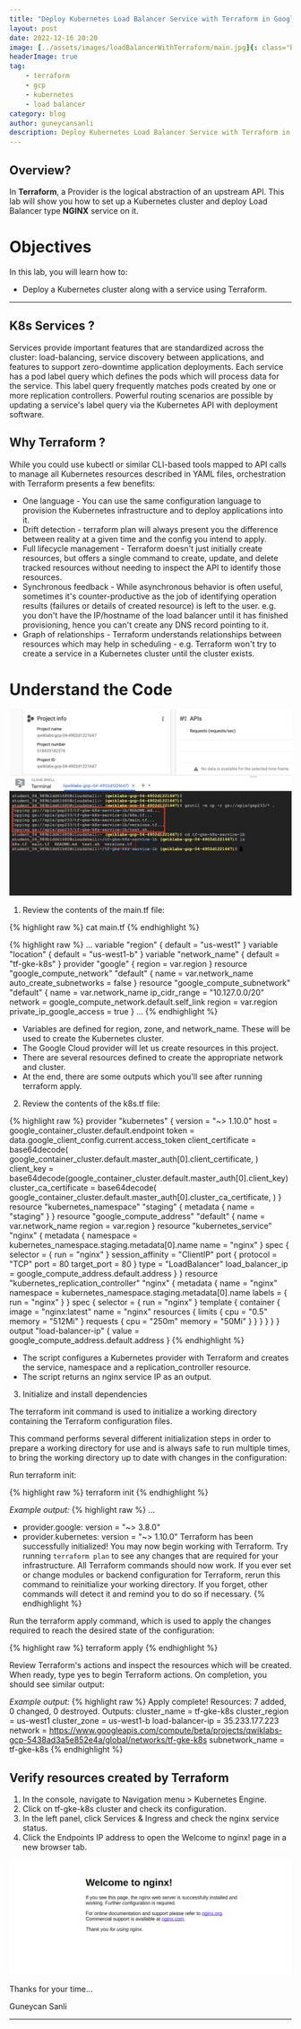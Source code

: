 ```yaml
---
title: "Deploy Kubernetes Load Balancer Service with Terraform in Google Cloud"
layout: post
date: 2022-12-16 20:20
image: [../assets/images/loadBalancerWithTerraform/main.jpg]{: class="bigger-image" }
headerImage: true
tag:
    - terraform
    - gcp
    - kubernetes
    - load balancer
category: blog
author: guneycansanli
description: Deploy Kubernetes Load Balancer Service with Terraform in Google Cloud
---
```


## Overview?

In **Terraform**, a Provider is the logical abstraction of an upstream API. This lab will show you how to set up a Kubernetes cluster and deploy Load Balancer type **NGINX** service on it.


# Objectives

In this lab, you will learn how to:

- Deploy a Kubernetes cluster along with a service using Terraform.

---

## K8s Services ?

Services provide important features that are standardized across the cluster: load-balancing, service discovery between applications, and features to support zero-downtime application deployments. Each service has a pod label query which defines the pods which will process data for the service. This label query frequently matches pods created by one or more replication controllers. Powerful routing scenarios are possible by updating a service's label query via the Kubernetes API with deployment software.

## Why Terraform ?

While you could use kubectl or similar CLI-based tools mapped to API calls to manage all Kubernetes resources described in YAML files, orchestration with Terraform presents a few benefits:

- One language - You can use the same configuration language to provision the Kubernetes infrastructure and to deploy applications into it.
- Drift detection - terraform plan will always present you the difference between reality at a given time and the config you intend to apply.
- Full lifecycle management - Terraform doesn't just initially create resources, but offers a single command to create, update, and delete tracked resources without needing to inspect the API to identify those resources.
- Synchronous feedback - While asynchronous behavior is often useful, sometimes it's counter-productive as the job of identifying operation results (failures or details of created resource) is left to the user. e.g. you don't have the IP/hostname of the load balancer until it has finished provisioning, hence you can't create any DNS record pointing to it.
- Graph of relationships - Terraform understands relationships between resources which may help in scheduling - e.g. Terraform won't try to create a service in a Kubernetes cluster until the cluster exists.


# Understand the Code

![terra1][1]


1. Review the contents of the main.tf file:

{% highlight raw %}
cat main.tf
{% endhighlight %}


{% highlight raw %}
...
variable "region" {
  default = "us-west1"
}
variable "location" {
  default = "us-west1-b"
}
variable "network_name" {
  default = "tf-gke-k8s"
}
provider "google" {
  region = var.region
}
resource "google_compute_network" "default" {
  name                    = var.network_name
  auto_create_subnetworks = false
}
resource "google_compute_subnetwork" "default" {
  name                     = var.network_name
  ip_cidr_range            = "10.127.0.0/20"
  network                  = google_compute_network.default.self_link
  region                   = var.region
  private_ip_google_access = true
}
...
{% endhighlight %} 

- Variables are defined for region, zone, and network_name. These will be used to create the Kubernetes cluster.
- The Google Cloud provider will let us create resources in this project.
- There are several resources defined to create the appropriate network and cluster.
- At the end, there are some outputs which you'll see after running terraform apply.


2. Review the contents of the k8s.tf file:

{% highlight raw %}
provider "kubernetes" {
  version = "~> 1.10.0"
  host    = google_container_cluster.default.endpoint
  token   = data.google_client_config.current.access_token
  client_certificate = base64decode(
    google_container_cluster.default.master_auth[0].client_certificate,
  )
  client_key = base64decode(google_container_cluster.default.master_auth[0].client_key)
  cluster_ca_certificate = base64decode(
    google_container_cluster.default.master_auth[0].cluster_ca_certificate,
  )
}
resource "kubernetes_namespace" "staging" {
  metadata {
    name = "staging"
  }
}
resource "google_compute_address" "default" {
  name   = var.network_name
  region = var.region
}
resource "kubernetes_service" "nginx" {
  metadata {
    namespace = kubernetes_namespace.staging.metadata[0].name
    name      = "nginx"
  }
  spec {
    selector = {
      run = "nginx"
    }
    session_affinity = "ClientIP"
    port {
      protocol    = "TCP"
      port        = 80
      target_port = 80
    }
    type             = "LoadBalancer"
    load_balancer_ip = google_compute_address.default.address
  }
}
resource "kubernetes_replication_controller" "nginx" {
  metadata {
    name      = "nginx"
    namespace = kubernetes_namespace.staging.metadata[0].name
    labels = {
      run = "nginx"
    }
  }
  spec {
    selector = {
      run = "nginx"
    }
    template {
      container {
        image = "nginx:latest"
        name  = "nginx"
        resources {
          limits {
            cpu    = "0.5"
            memory = "512Mi"
          }
          requests {
            cpu    = "250m"
            memory = "50Mi"
          }
        }
      }
    }
  }
}
output "load-balancer-ip" {
  value = google_compute_address.default.address
}
{% endhighlight %}

- The script configures a Kubernetes provider with Terraform and creates the service, namespace and a replication_controller resource.
- The script returns an nginx service IP as an output.


3. Initialize and install dependencies

The terraform init command is used to initialize a working directory containing the Terraform configuration files.

This command performs several different initialization steps in order to prepare a working directory for use and is always safe to run multiple times, to bring the working directory up to date with changes in the configuration:

Run terraform init:

{% highlight raw %}
terraform init
{% endhighlight %}

*Example output:*
{% highlight raw %}
...
* provider.google: version = "~> 3.8.0"
* provider.kubernetes: version = "~> 1.10.0"
Terraform has been successfully initialized!
You may now begin working with Terraform. Try running `terraform plan` to see
any changes that are required for your infrastructure. All Terraform commands
should now work.
If you ever set or change modules or backend configuration for Terraform,
rerun this command to reinitialize your working directory. If you forget, other
commands will detect it and remind you to do so if necessary.
{% endhighlight %}

Run the terraform apply command, which is used to apply the changes required to reach the desired state of the configuration:

{% highlight raw %}
terraform apply
{% endhighlight %}

Review Terraform's actions and inspect the resources which will be created.
When ready, type yes to begin Terraform actions.
On completion, you should see similar output:


*Example output:*
{% highlight raw %}
Apply complete! Resources: 7 added, 0 changed, 0 destroyed.
Outputs:
cluster_name = tf-gke-k8s
cluster_region = us-west1
cluster_zone = us-west1-b
load-balancer-ip = 35.233.177.223
network = https://www.googleapis.com/compute/beta/projects/qwiklabs-gcp-5438ad3a5e852e4a/global/networks/tf-gke-k8s
subnetwork_name = tf-gke-k8s
{% endhighlight %}


## Verify resources created by Terraform

1. In the console, navigate to Navigation menu > Kubernetes Engine.
2. Click on tf-gke-k8s cluster and check its configuration.
3. In the left panel, click Services & Ingress and check the nginx service status.
4. Click the Endpoints IP address to open the Welcome to nginx! page in a new browser tab.

![terra2][2]


Thanks for your time...

Guneycan Sanli


---

[1]: ../assets/images/loadBalancerWithTerraform/terra1.jpg
[2]: ../assets/images/loadBalancerWithTerraform/terra2.jpg

